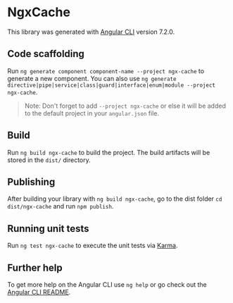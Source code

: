 # NgxCache

This library was generated with [Angular CLI](https://github.com/angular/angular-cli) version 7.2.0.

## Code scaffolding

Run `ng generate component component-name --project ngx-cache` to generate a new component. You can also use `ng generate directive|pipe|service|class|guard|interface|enum|module --project ngx-cache`.
> Note: Don't forget to add `--project ngx-cache` or else it will be added to the default project in your `angular.json` file. 

## Build

Run `ng build ngx-cache` to build the project. The build artifacts will be stored in the `dist/` directory.

## Publishing

After building your library with `ng build ngx-cache`, go to the dist folder `cd dist/ngx-cache` and run `npm publish`.

## Running unit tests

Run `ng test ngx-cache` to execute the unit tests via [Karma](https://karma-runner.github.io).

## Further help

To get more help on the Angular CLI use `ng help` or go check out the [Angular CLI README](https://github.com/angular/angular-cli/blob/master/README.md).
